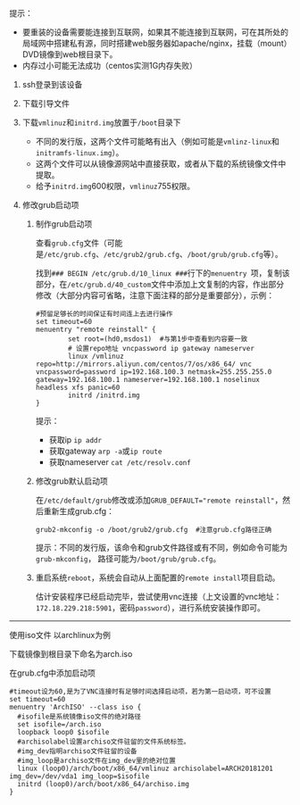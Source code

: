提示：

- 要重装的设备需要能连接到互联网，如果其不能连接到互联网，可在其所处的局域网中搭建私有源，同时搭建web服务器如apache/nginx，挂载（mount）DVD镜像到web根目录下。
- 内存过小可能无法成功（centos实测1G内存失败）


1. ssh登录到该设备

2. 下载引导文件

3. 下载`vmlinuz`和`initrd.img`放置于`/boot`目录下

   - 不同的发行版，这两个文件可能略有出入（例如可能是`vmlinz-linux`和`initramfs-linux.img`）。
   - 这两个文件可以从镜像源网站中直接获取，或者从下载的系统镜像文件中提取。
   - 给予`initrd.img`600权限，`vmlinuz`755权限。

4. 修改grub启动项

   1. 制作grub启动项

      查看`grub.cfg`文件（可能是`/etc/grub.cfg`、`/etc/grub2/grub.cfg`、`/boot/grub/grub.cfg`等）。

      找到`### BEGIN /etc/grub.d/10_linux ###`行下的`menuentry `项，复制该部分，在`/etc/grub.d/40_custom`文件中添加上文复制的内容，作出部分修改（大部分内容可省略，注意下面注释的部分是重要部分），示例：

      ```shell
      #预留足够长的时间保证有时间连上去进行操作
      set timeout=60
      menuentry "remote reinstall" {
              set root=(hd0,msdos1)  #与第1步中查看到内容要一致
              # 设置repo地址 vncpassword ip gateway nameserver
              linux /vmlinuz repo=http://mirrors.aliyun.com/centos/7/os/x86_64/ vnc vncpassword=password ip=192.168.100.3 netmask=255.255.255.0 gateway=192.168.100.1 nameserver=192.168.100.1 noselinux headless xfs panic=60
              initrd /initrd.img
      }
      ```

      提示：

      - 获取ip  `ip addr`
      - 获取gateway  `arp -a`或`ip route`
      - 获取nameserver `cat /etc/resolv.conf`

   2. 修改grub默认启动项

      在`/etc/default/grub`修改或添加`GRUB_DEFAULT="remote reinstall"`，然后重新生成grub.cfg：

      ```shell
      grub2-mkconfig -o /boot/grub2/grub.cfg  #注意grub.cfg路径正确
      ```
      提示：不同的发行版，该命令和grub文件路径或有不同，例如命令可能为`grub-mkconfig`， 路径可能为`/boot/grub/grub.cfg`。

   3. 重启系统`reboot`，系统会自动从上面配置的`remote install`项目启动。

      估计安装程序已经启动完毕，尝试使用vnc连接（上文设置的vnc地址：`172.18.229.218:5901`，密码`password`），进行系统安装操作即可。

----

使用iso文件 以archlinux为例

下载镜像到根目录下命名为arch.iso

在grub.cfg中添加启动项

```shell
#timeout设为60,是为了VNC连接时有足够时间选择启动项，若为第一启动项，可不设置
set timeout=60
menuentry 'ArchISO' --class iso {
  #isofile是系统镜像iso文件的绝对路径
  set isofile=/arch.iso
  loopback loop0 $isofile
  #archisolabel设置archiso文件驻留的文件系统标签。
  #img_dev指明archiso文件驻留的设备
  #img_loop是archiso文件在img_dev里的绝对位置
  linux (loop0)/arch/boot/x86_64/vmlinuz archisolabel=ARCH20181201 img_dev=/dev/vda1 img_loop=$isofile
  initrd (loop0)/arch/boot/x86_64/archiso.img
}
```

